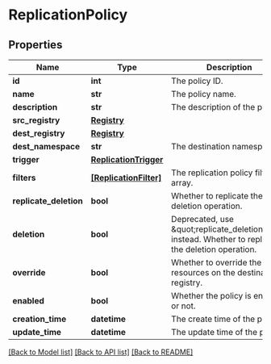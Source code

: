 # ReplicationPolicy


## Properties
Name | Type | Description | Notes
------------ | ------------- | ------------- | -------------
**id** | **int** | The policy ID. | [optional] 
**name** | **str** | The policy name. | [optional] 
**description** | **str** | The description of the policy. | [optional] 
**src_registry** | [**Registry**](Registry.md) |  | [optional] 
**dest_registry** | [**Registry**](Registry.md) |  | [optional] 
**dest_namespace** | **str** | The destination namespace. | [optional] 
**trigger** | [**ReplicationTrigger**](ReplicationTrigger.md) |  | [optional] 
**filters** | [**[ReplicationFilter]**](ReplicationFilter.md) | The replication policy filter array. | [optional] 
**replicate_deletion** | **bool** | Whether to replicate the deletion operation. | [optional] 
**deletion** | **bool** | Deprecated, use \&quot;replicate_deletion\&quot; instead. Whether to replicate the deletion operation. | [optional] 
**override** | **bool** | Whether to override the resources on the destination registry. | [optional] 
**enabled** | **bool** | Whether the policy is enabled or not. | [optional] 
**creation_time** | **datetime** | The create time of the policy. | [optional] 
**update_time** | **datetime** | The update time of the policy. | [optional] 

[[Back to Model list]](../README.md#documentation-for-models) [[Back to API list]](../README.md#documentation-for-api-endpoints) [[Back to README]](../README.md)



